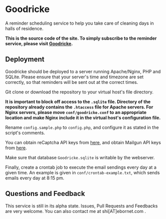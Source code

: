 # Goodricke

A reminder scheduling service to help you take care of cleaning days in halls of residence.

**This is the source code of the site. To simply subscribe to the reminder service, please visit [Goodricke](https://goodricke.ebornet.com/).**

## Deployment

Goodricke should be deployed to a server running Apache/Nginx, PHP and SQLite. Please ensure that your server's time and timezone are set correctly, so that reminders will be sent out at the correct times.

Git clone or download the repository to your virtual host's file directory.

**It is important to block off access to the `.sqlite` file. Directory of the repository already contains the `.htaccess` file for Apache servers. For Nginx servers, please move `conf/goodricke.conf` to an appropriate location and make Nginx include it in the virtual host's configuration file.**

Rename `config.sample.php` to `config.php`, and configure it as stated in the script's comments.

You can obtain reCaptcha API keys from [here](https://www.google.com/recaptcha/intro/index.html), and obtain Mailgun API keys from [here](https://mailgun.com/).

Make sure that database `Goodricke.sqlite` is writable by the webserver.

Finally, create a crontab job to execute the email sendings every day at a given time. An example is given in `conf/crontab-example.txt`, which sends emails every day at 8:15 pm.

## Questions and Feedback

This service is still in its alpha state. Issues, Pull Requests and Feedbacks are very welcome. You can also contact me at shi[AT]ebornet.com .



